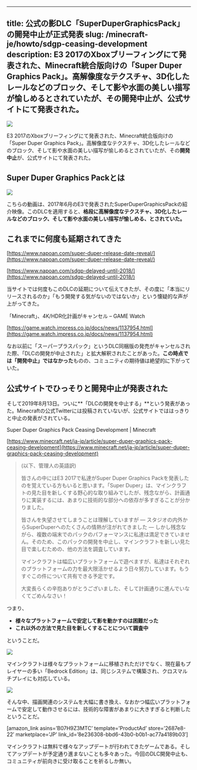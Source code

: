 
---
title: 公式の影DLC「SuperDuperGraphicsPack」の開発中止が正式発表
slug: /minecraft-je/howto/sdgp-ceasing-development
description: E3 2017のXboxブリーフィングにて発表された、Minecraft統合版向けの「Super Duper Graphics Pack」。高解像度なテクスチャ、3D化したレールなどのブロック、そして影や水面の美しい描写が愉しめるとされていたが、その開発中止が、公式サイトにて発表された。
---

![](https://cdn-ak.f.st-hatena.com/images/fotolife/s/sasigume/20210208/20210208113351.png)

E3 2017のXboxブリーフィングにて発表された、Minecraft統合版向けの「Super Duper Graphics Pack」。高解像度なテクスチャ、3D化したレールなどのブロック、そして影や水面の美しい描写が愉しめるとされていたが、その**開発中止**が、公式サイトにて発表された。

## Super Duper Graphics Packとは

[![](https://cdn-ak.f.st-hatena.com/images/fotolife/s/sasigume/20210208/20210208094220.png)](https://www.napoan.com/wp-content/uploads/2017/11/2017-09-25-23.31.03-Google-Chrome-napoan.com__ipoosy.png)

[](https://www.napoan.com/wp-content/uploads/2019/08/2017-09-25-23.22.53-Preview_nwugl6.jfif)

[](https://www.napoan.com/wp-content/uploads/2019/08/2017-09-25-23.23.54-Google-Chrome-napoan.com__oqzrkj.jfif)

こちらの動画は、2017年6月のE3で発表されたSuperDuperGraphicsPackの紹介映像。このDLCを適用すると、**格段に高解像度なテクスチャ、3D化したレールなどのブロック、そして影や水面の美しい描写が愉しめる、とされていた。**

## これまでに何度も延期されてきた

[https://www.napoan.com/super-duper-release-date-reveal/](https://www.napoan.com/super-duper-release-date-reveal/)

[https://www.napoan.com/sdgp-delayed-until-2018/](https://www.napoan.com/sdgp-delayed-until-2018/)

当サイトでは何度もこのDLCの延期について伝えてきたが、その度に「本当にリリースされるのか」「もう開発する気がないのではないか」という懐疑的な声が上がってきた。

「Minecraft」、4K/HDR化計画がキャンセル – GAME Watch

[https://game.watch.impress.co.jp/docs/news/1137954.html](https://game.watch.impress.co.jp/docs/news/1137954.html)

なお以前に「スーパープラスパック」というDLC同梱版の発売がキャンセルされた際、「DLCの開発が中止された」と拡大解釈されたことがあった。**この時点では「開発中止」ではなかった**ものの、コミュニティの期待値は絶望的に下がっていた。

## 公式サイトでひっそりと開発中止が発表された

そして2019年8月13日。ついに**「DLCの開発を中止する」**という発表があった。Minecraftの公式Twitterには投稿されていないが、公式サイトでははっきりと中止の発表がされている。

Super Duper Graphics Pack Ceasing Development | Minecraft

[https://www.minecraft.net/ja-jp/article/super-duper-graphics-pack-ceasing-development](https://www.minecraft.net/ja-jp/article/super-duper-graphics-pack-ceasing-development)

> (以下、管理人の英語訳)
> 
> 皆さんの中にはE3 2017で私達がSuper Duper Graphics Packを発表したのを覚えている方もいると思います。「Super Duper」は、マインクラフトの見た目を新しくする野心的な取り組みでしたが、残念ながら、計画通りに実装するには、あまりに技術的な部分への依存が多すぎることが分かりました。
> 
> 皆さんを失望させてしまうことは理解していますが ― スタジオの内外からSuperDuperへのたくさんの情熱が注がれてきました ― しかし残念ながら、複数の端末でのパックのパフォーマンスに私達は満足できていません。そのため、このパックの開発を中止し、マインクラフトを新しい見た目で楽しむための、他の方法を調査しています。
> 
> マインクラフトは幅広いプラットフォームで遊べますが、私達はそれぞれのプラットフォームの力を最大限活かせるよう日々努力しています。もうすぐこの件について共有できる予定です。
> 
> 大変長らくの辛抱ありがとうございました、そして計画通りに進んでいなくてごめんなさい！

つまり、

*   **様々なプラットフォームで安定して影を動かすのは困難だった**
*   **これ以外の方法で見た目を新しくすることについて調査中**

ということだ。

![](https://cdn-ak.f.st-hatena.com/images/fotolife/s/sasigume/20210208/20210208095437.png)

マインクラフトは様々なプラットフォームに移植されただけでなく、現在最もプレイヤーの多い「Bedrock Edition」は、同じシステムで構築され、クロスマルチプレイにも対応している。

![](https://cdn-ak.f.st-hatena.com/images/fotolife/s/sasigume/20210208/20210208093529.png) [](https://www.napoan.com/wp-content/uploads/2019/08/2017-09-25-23.26.12-Preview_pqwfx0.jfif)

そんな中、描画関連のシステムを大幅に書き換え、なおかつ幅広いプラットフォームで安定して動作させるには、技術的な障害があまりに大きすぎると判断したということだ。

\[amazon\_link asins=’B07H9Z3MTC’ template=’ProductAd’ store=’2687e8-22′ marketplace=’JP’ link\_id=’8e236308-bbd6-43b0-b0b1-ac77a4189b03′\]

マインクラフトは無料で様々なアップデートが行われてきたゲームである。そしてアップデートが予定通り進まないことも多々あった。今回のDLC開発中止も、コミュニティが前向きに受け取ることを祈るしか無い。
